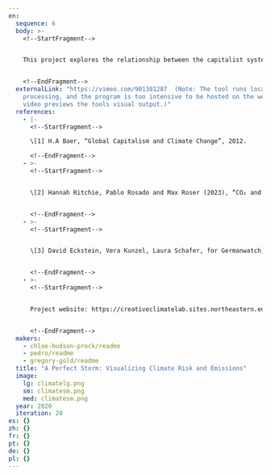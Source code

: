 ```yaml
---
en:
  sequence: 6
  body: >-
    <!--StartFragment-->


    This project explores the relationship between the capitalist system and its implications for climate change. Rooted in a critical examination of the capitalist pursuit of profit, perpetual consumption patterns, and the resulting inequality between citizens of “developed” and “developing” economies, it highlights the profound impact of these factors on the escalating climate crisis. Driven by H.A Baer’s work which emphasizes the role of capitalist ideology in perpetuating reliance on fossil fuels and contributing to greenhouse gas emissions \[1], we leverage data from the World Bank on greenhouse gas emissions per capita \[2], and the Germanwatch Global Climate Risk Index (CRI) \[3]. The CRI is a weighted index of 4 measures used to evaluate the losses a country has experienced from extreme weather events connected to climate change. The losses analyzed are economic losses (absolute losses of purchasing power parity, and losses per GDP unit), and loss of life (number of lives lost, and deaths per 100,000 inhabitants). The visualization was created in processing using particle systems and a physics library to simulate realistic hurricane behavior. Particles leave short trails and have a centrifugal motion: rotating closer to the center than in the outer rim. The hurricanes have different eye sizes, total sizes, and speeds based on data values. For very at-risk countries, you would see a large hurricane with a small eye rotating quickly. The particles extinguish when they reach the eye of the hurricane and are then reseeded in the periphery. Ultimately, we aim to visually represent climate vulnerabilities juxtaposed with global greenhouse gas emissions to shed light on the relationship between risk and emissions at the country-level granularity. We emphasize that for high emitting nations, while pollution has historical been something to bury or ship away, climate risk cannot be exported.


    <!--EndFragment-->
  externalLink: "https://vimeo.com/901381287  (Note: The tool runs locally in
    processing, and the program is too intensive to be hosted on the web. This
    video previews the tools visual output.)"
  references:
    - |-
      <!--StartFragment-->

      \[1] H.A Baer, “Global Capitalism and Climate Change”, 2012.

      <!--EndFragment-->
    - >-
      <!--StartFragment-->


      \[2] Hannah Ritchie, Pablo Rosado and Max Roser (2023), “CO₂ and Greenhouse Gas Emissions”, Published online at OurWorldInData.org. Retrieved from: 'https://ourworldindata.org/co2-and-greenhouse-gas-emissions'.


      <!--EndFragment-->
    - >-
      <!--StartFragment-->


      \[3] David Eckstein, Vera Kunzel, Laura Schafer, for Germanwatch, “Global Climate Risk Index 2021”, and “Global Climate Risk Index 2020”. Retrieved from: https://www.germanwatch.org/en/19777 and https://www.germanwatch.org/en/17307


      <!--EndFragment-->
    - >-
      <!--StartFragment-->


      Project website: https://creativeclimatelab.sites.northeastern.edu/visualizing-national-climate-risk-inequities/


      <!--EndFragment-->
  makers:
    - chloe-hudson-prock/readme
    - pedro/readme
    - gregory-gold/readme
  title: "A Perfect Storm: Visualizing Climate Risk and Emissions"
  image:
    lg: climatelg.png
    sm: climatesm.png
    med: climatesm.png
  year: 2020
  iteration: 20
es: {}
zh: {}
fr: {}
pt: {}
de: {}
pl: {}
---
```


